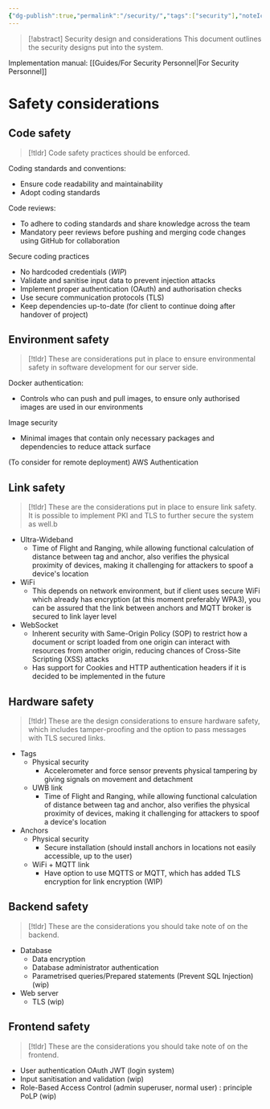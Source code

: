 ```yaml
---
{"dg-publish":true,"permalink":"/security/","tags":["security"],"noteIcon":""}
---
```


> [!abstract] Security design and considerations
> This document outlines the security designs put into the system.

Implementation manual: [[Guides/For Security Personnel\|For Security Personnel]]

# Safety considerations
 
## Code safety

> [!tldr]
> Code safety practices should be enforced.

Coding standards and conventions:
- Ensure code readability and maintainability
- Adopt coding standards

Code reviews:
- To adhere to coding standards and share knowledge across the team
- Mandatory peer reviews before pushing and merging code changes using GitHub for collaboration

Secure coding practices
- No hardcoded credentials (*WIP*)
- Validate and sanitise input data to prevent injection attacks
- Implement proper authentication (OAuth) and authorisation checks
- Use secure communication protocols (TLS)
- Keep dependencies up-to-date (for client to continue doing after handover of project)

## Environment safety

> [!tldr]
> These are considerations put in place to ensure environmental safety in software development for our server side.

Docker authentication:
- Controls who can push and pull images, to ensure only authorised images are used in our environments

Image security
- Minimal images that contain only necessary packages and dependencies to reduce attack surface

(To consider for remote deployment) AWS Authentication


## Link safety

> [!tldr]
> These are the considerations put in place to ensure link safety. It is possible to implement PKI and TLS to further secure the system as well.b

- Ultra-Wideband
	- Time of Flight and Ranging, while allowing functional calculation of distance between tag and anchor, also verifies the physical proximity of devices, making it challenging for attackers to spoof a device's location
- WiFi
	- This depends on network environment, but if client uses secure WiFi which already has encryption (at this moment preferably WPA3), you can be assured that the link between anchors and MQTT broker is secured to link layer level
- WebSocket
	- Inherent security with Same-Origin Policy (SOP) to restrict how a document or script loaded from one origin can interact with resources from another origin, reducing chances of Cross-Site Scripting (XSS) attacks
	- Has support for Cookies and HTTP authentication headers if it is decided to be implemented in the future


## Hardware safety

> [!tldr]
> These are the design considerations to ensure hardware safety, which includes tamper-proofing and the option to pass messages with TLS secured links.

- Tags
	- Physical security
		- Accelerometer and force sensor prevents physical tampering by giving signals on movement and detachment
	- UWB link
		- Time of Flight and Ranging, while allowing functional calculation of distance between tag and anchor, also verifies the physical proximity of devices, making it challenging for attackers to spoof a device's location
- Anchors
	- Physical security
		- Secure installation (should install anchors in locations not easily accessible, up to the user)
	- WiFi + MQTT link
		- Have option to use MQTTS or MQTT, which has added TLS encryption for link encryption (WIP)

## Backend safety

> [!tldr]
> These are the considerations you should take note of on the backend.

- Database
	- Data encryption
	- Database administrator authentication
	- Parametrised queries/Prepared statements (Prevent SQL Injection) (wip)
- Web server
	- TLS (wip)

## Frontend safety

> [!tldr]
> These are the considerations you should take note of on the frontend.

- User authentication OAuth JWT (login system)
- Input sanitisation and validation (wip)
- Role-Based Access Control (admin superuser, normal user) : principle PoLP (wip)

